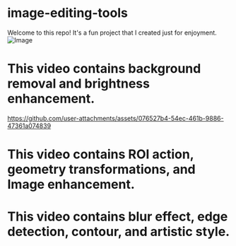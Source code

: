 # image-editing-tools

Welcome to this repo! It's a fun project that I created just for enjoyment.
![Image](https://github.com/user-attachments/assets/1889cf8d-b45a-41e3-989e-479148ee4b1e)

# This video contains background removal and brightness enhancement.
https://github.com/user-attachments/assets/076527b4-54ec-461b-9886-47361a074839


# This video contains ROI action, geometry transformations, and Image enhancement.

# This video contains blur effect, edge detection, contour, and artistic style.
